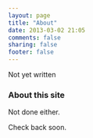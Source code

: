 ```yaml
---
layout: page
title: "About"
date: 2013-03-02 21:05
comments: false
sharing: false
footer: false
---
```


Not yet written

### About this site

Not done either.


Check back soon.
